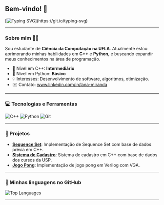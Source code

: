 ## Bem-vindo! 💖

[![Typing SVG](https://readme-typing-svg.demolab.com?font=Fira+Code&size=20&duration=3000&pause=1000&color=FF69B4&background=FFFFFF00&center=false&vCenter=false&width=600&lines=Estudante+de+Ci%C3%AAncia+da+Computa%C3%A7%C3%A3o;Aprimorando+habilidades+em+C%2B%2B+e+Python!)](https://git.io/typing-svg)

---

### Sobre mim 👩‍💻

Sou estudante de **Ciência da Computação na UFLA**.
Atualmente estou aprimorando minhas habilidades em **C++** e **Python**, e buscando expandir meus conhecimentos na área de programação.

- 🌟 Nível em C++: **Intermediário**
- 🐍 Nível em Python: **Básico**
- 💡 Interesses: Desenvolvimento de software, algoritmos, otimização.
- ✉️ Contato: www.linkedin.com/in/lana-miranda

---

### 💻 Tecnologias e Ferramentas

![C++](https://img.shields.io/badge/-C++-00599C?style=flat-square&logo=cplusplus&logoColor=white)
![Python](https://img.shields.io/badge/-Python-3776AB?style=flat-square&logo=python&logoColor=white)
![Git](https://img.shields.io/badge/-Git-F05032?style=flat-square&logo=git&logoColor=white)

---

### 🌈 Projetos

- **[Sequence Set](https://github.com/lanamiranda17/Projeto---Sequence-Set)**: Implementação de Sequence Set com base de dados prévia em C++.
- **[Sistema de Cadastro](https://github.com/lanamiranda17/Projeto-Sistema-de-Cadastro)**: Sistema de cadastro em C++ com base de dados dos cursos da USP.
- **[Jogo Pong](-)**: Implementação de jogo pong em Verilog com VGA.

---

### 🌟 Minhas linguagens no GitHub

  <img src="https://github-readme-stats.vercel.app/api/top-langs/?username=lanamiranda17&theme=radical" alt="Top Languages" />
</p>

---
